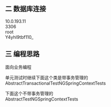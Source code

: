 
## 二 数据库连接  
10.0.193.11  
3306  
root  
Y4yhl9tbf110_

## 三 编程思路
面向业务编程  

单元测试时继续下面这个类是带事务管理的  
AbstractTransactionalTestNGSpringContextTests  

下面这个不带事务管理的  
AbstractTestNGSpringContextTests  


